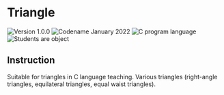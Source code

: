 # Triangle
![Version 1.0.0](https://img.shields.io/badge/Version-1.0.0-lightgreen)
![Codename January 2022](https://img.shields.io/badge/Codename-January2022-lightgreen)
![C program language](https://img.shields.io/badge/Language-C-lightgreen)
![Students are object](https://img.shields.io/badge/Object-Students-lightgreen)

## Instruction  
Suitable for triangles in C language teaching. Various triangles (right-angle triangles, equilateral triangles, equal waist triangles).  
